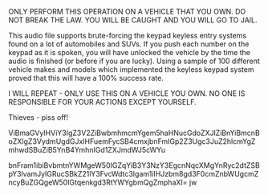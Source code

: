 ONLY PERFORM THIS OPERATION ON A VEHICLE THAT YOU OWN. DO NOT BREAK THE LAW. YOU WILL BE CAUGHT AND YOU WILL GO TO JAIL.

This audio file supports brute-forcing the keypad keyless entry systems found on a lot of automobiles and SUVs. If you push each number on the keypad as it is spoken, you will have unlocked the vehicle by the time the audio is finished (or before if you are lucky). Using a sample of 100 different vehicle makes and models which implemented the keyless keypad system proved that this will have a 100% success rate.

I WILL REPEAT - ONLY USE THIS ON A VEHICLE YOU OWN. NO ONE IS RESPONSIBLE FOR YOUR ACTIONS EXCEPT YOURSELF.

Thieves  - piss off!

ViBmaGVyIHViY3IgZ3V2ZiBwbmhmcmYgem5haHNucGdoZXJlZiBnYiBmcnBoZXIgZ3VydmUgdGJxIHFuemFycSB4cmxjbnFmIGp2Z3Ugc3JuZ2hlcmYgZmhwdSBuZiB5YnB4YmhnIGd1ZXJmdWJ5cWYu

bnFram1ibiBvbmtnYWMgeW50IGZqYiB3Y3NzY3EgcnNqcXMgYnRyc2dtZSBpY3lvamJyIGRucSBkZ21lY3FvcWdtc3Igam1iIHJzbm8gd3F0cmZnbWUgcmZncyBuZGQgeW50IGtqenkgd3RtYWYgbmQgZmphaXI=   jw 
